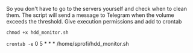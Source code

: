 So you don't have to go to the servers yourself and check when to clean them. The script will send a message to Telegram when the volume exceeds the threshold. 
Give execution permissions and add to crontab

`chmod +x hdd_monitor.sh`

`crontab -e`
0 5 * * * /home/sprofi/hdd_monitor.sh
